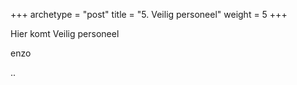 +++
archetype = "post"
title = "5. Veilig personeel"
weight = 5
+++

Hier komt Veilig personeel


enzo


..
